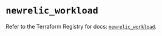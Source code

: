 # `newrelic_workload`

Refer to the Terraform Registry for docs: [`newrelic_workload`](https://registry.terraform.io/providers/newrelic/newrelic/3.52.1/docs/resources/workload).
